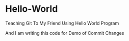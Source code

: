 # Hello-World
Teaching Git To My Friend Using Hello World Program  

And I am writing this code for Demo of Commit Changes 
